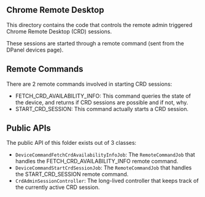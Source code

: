 Chrome Remote Desktop
---------------------


This directory contains the code that controls the remote admin triggered
Chrome Remote Desktop (CRD) sessions.

These sessions are started through a remote command (sent from the DPanel
devices page).

Remote Commands
---------------

There are 2 remote commands involved in starting CRD sessions:

  * FETCH_CRD_AVAILABILITY_INFO: This command queries the state
    of the device, and returns if CRD sessions are possible and if not, why.
  * START_CRD_SESSION: This command actually starts a CRD session.

Public APIs
-----------

The public API of this folder exists out of 3 classes:

  * `DeviceCommandFetchCrdAvailabilityInfoJob`: The `RemoteCommandJob` that handles the
    FETCH_CRD_AVAILABILITY_INFO remote command.
  * `DeviceCommandStartCrdSessionJob`: The `RemoteCommandJob` that handles the
    START_CRD_SESSION remote command.
  * `CrdAdminSessionController`: The long-lived controller that keeps track of
    the currently active CRD session.

